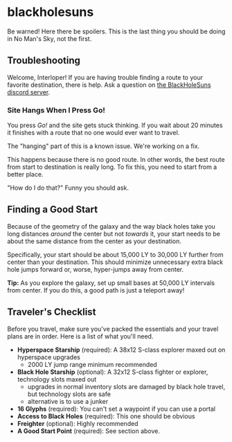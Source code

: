 # blackholesuns

Be warned! Here there be spoilers. This is the last thing you should be doing in No Man's Sky, not the first.

## Troubleshooting

Welcome, Interloper! If you are having trouble finding a route to your favorite destination, there is help. Ask a question on [the BlackHoleSuns discord server](https://discord.blackholesuns.com).

### Site Hangs When I Press Go!

You press _Go!_ and the site gets stuck thinking. If you wait about 20 minutes it finishes with a route that no one would ever want to travel.

The "hanging" part of this is a known issue. We're working on a fix.

This happens because there is no good route. In other words, the best route from start to destination is really long. To fix this, you need to start from a better place.

"How do I do that?" Funny you should ask.

## Finding a Good Start

Because of the geometry of the galaxy and the way black holes take you long distances _around_ the center but not _towards_ it, your start needs to be about the same distance from the center as your destination.

Specifically, your start should be about 15,000 LY to 30,000 LY further from center than your destination. This should minimize unnecessary extra black hole jumps forward or, worse, hyper-jumps away from center.

**Tip:** As you explore the galaxy, set up small bases at 50,000 LY intervals from center. If you do this, a good path is just a teleport away!

## Traveler's Checklist

Before you travel, make sure you've packed the essentials and your travel plans are in order. Here is a list of what you'll need.

- **Hyperspace Starship** (required): A 38x12 S-class explorer maxed out on hyperspace upgrades
  - 2000 LY jump range minimum recommended
- **Black Hole Starship** (optional): A 32x12 S-class fighter or explorer, technology slots maxed out
  - upgrades in normal inventory slots are damaged by black hole travel, but technology slots are safe
  - alternative is to use a junker
- **16 Glyphs** (required): You can't set a waypoint if you can use a portal
- **Access to Black Holes** (required): This one should be obvious
- **Freighter** (optional): Highly recommended
- **A Good Start Point** (required): See section above.
